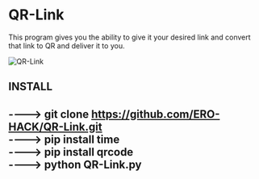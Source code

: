 # QR-Link
This program gives you the ability to give it your desired link and convert that link to QR and deliver it to you.

![QR-Link](https://github.com/ERO-HACK/QR-Link/assets/72475141/f9c29f87-3f7d-45eb-b278-49547c44b150)


INSTALL
--------------------------------------------------------
----> git clone https://github.com/ERO-HACK/QR-Link.git
<br>
----> pip install time
<br>
----> pip install qrcode
<br>
----> python QR-Link.py
--------------------------------------------------------
